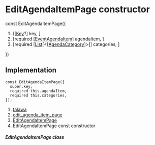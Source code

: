 
<div>

# EditAgendaItemPage constructor

</div>


const EditAgendaItemPage({

1.  [[[Key](https://api.flutter.dev/flutter/foundation/Key-class.md)?]
    key, ]
2.  [required
    [[EventAgendaItem](../../models_events_event_agenda_item/EventAgendaItem-class.md)]
    agendaItem, ]
3.  [required
    [[List](https://api.flutter.dev/flutter/dart-core/List-class.html)[\<[[AgendaCategory](../../models_events_event_agenda_category/AgendaCategory-class.md)]\>]]
    categories, ]

})



## Implementation

``` language-dart
const EditAgendaItemPage({
  super.key,
  required this.agendaItem,
  required this.categories,
});
```







1.  [talawa](../../index.md)
2.  [edit_agenda_item_page](../../views_after_auth_screens_events_edit_agenda_item_page/)
3.  [EditAgendaItemPage](../../views_after_auth_screens_events_edit_agenda_item_page/EditAgendaItemPage-class.md)
4.  EditAgendaItemPage const constructor

##### EditAgendaItemPage class







